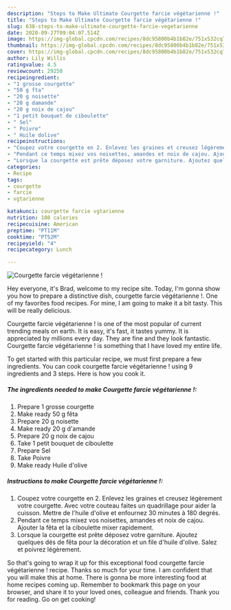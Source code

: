 ```yaml
---
description: "Steps to Make Ultimate Courgette farcie végétarienne !"
title: "Steps to Make Ultimate Courgette farcie végétarienne !"
slug: 638-steps-to-make-ultimate-courgette-farcie-vegetarienne
date: 2020-09-27T09:04:07.514Z
image: https://img-global.cpcdn.com/recipes/8dc95800b4b1b82e/751x532cq70/courgette-farcie-vegetarienne-photo-principale-de-la-recette.jpg
thumbnail: https://img-global.cpcdn.com/recipes/8dc95800b4b1b82e/751x532cq70/courgette-farcie-vegetarienne-photo-principale-de-la-recette.jpg
cover: https://img-global.cpcdn.com/recipes/8dc95800b4b1b82e/751x532cq70/courgette-farcie-vegetarienne-photo-principale-de-la-recette.jpg
author: Lily Willis
ratingvalue: 4.5
reviewcount: 29250
recipeingredient:
- "1 grosse courgette"
- "50 g fta"
- "20 g noisette"
- "20 g damande"
- "20 g noix de cajou"
- "1 petit bouquet de ciboulette"
- " Sel"
- " Poivre"
- " Huile dolive"
recipeinstructions:
- "Coupez votre courgette en 2. Enlevez les graines et creusez légèrement votre courgette. Avec votre couteau faites un quadrillage pour aider la cuisson. Mettre de l&#39;huile d&#39;olive et enfournez 30 minutes à 180 degrés."
- "Pendant ce temps mixez vos noisettes, amandes et noix de cajou. Ajouter la fêta et la ciboulette mixer rapidement."
- "Lorsque la courgette est prête déposez votre garniture. Ajoutez quelques dés de fêta pour la décoration et un file d&#39;huile d&#39;olive. Salez et poivrez légèrement."
categories:
- Recipe
tags:
- courgette
- farcie
- vgtarienne

katakunci: courgette farcie vgtarienne 
nutrition: 108 calories
recipecuisine: American
preptime: "PT11M"
cooktime: "PT52M"
recipeyield: "4"
recipecategory: Lunch

---
```



![Courgette farcie végétarienne !](https://img-global.cpcdn.com/recipes/8dc95800b4b1b82e/751x532cq70/courgette-farcie-vegetarienne-photo-principale-de-la-recette.jpg)

Hey everyone, it's Brad, welcome to my recipe site. Today, I'm gonna show you how to prepare a distinctive dish, courgette farcie végétarienne !. One of my favorites food recipes. For mine, I am going to make it a bit tasty. This will be really delicious.



Courgette farcie végétarienne ! is one of the most popular of current trending meals on earth. It is easy, it's fast, it tastes yummy. It is appreciated by millions every day. They are fine and they look fantastic. Courgette farcie végétarienne ! is something that I have loved my entire life.


To get started with this particular recipe, we must first prepare a few ingredients. You can cook courgette farcie végétarienne ! using 9 ingredients and 3 steps. Here is how you cook it.

<!--inarticleads1-->

##### The ingredients needed to make Courgette farcie végétarienne !:

1. Prepare 1 grosse courgette
1. Make ready 50 g fêta
1. Prepare 20 g noisette
1. Make ready 20 g d&#39;amande
1. Prepare 20 g noix de cajou
1. Take 1 petit bouquet de ciboulette
1. Prepare  Sel
1. Take  Poivre
1. Make ready  Huile d&#39;olive




<!--inarticleads2-->

##### Instructions to make Courgette farcie végétarienne !:

1. Coupez votre courgette en 2. Enlevez les graines et creusez légèrement votre courgette. Avec votre couteau faites un quadrillage pour aider la cuisson. Mettre de l&#39;huile d&#39;olive et enfournez 30 minutes à 180 degrés.
1. Pendant ce temps mixez vos noisettes, amandes et noix de cajou. Ajouter la fêta et la ciboulette mixer rapidement.
1. Lorsque la courgette est prête déposez votre garniture. Ajoutez quelques dés de fêta pour la décoration et un file d&#39;huile d&#39;olive. Salez et poivrez légèrement.




So that's going to wrap it up for this exceptional food courgette farcie végétarienne ! recipe. Thanks so much for your time. I am confident that you will make this at home. There is gonna be more interesting food at home recipes coming up. Remember to bookmark this page on your browser, and share it to your loved ones, colleague and friends. Thank you for reading. Go on get cooking!
